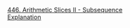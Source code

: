 [446. Arithmetic Slices II - Subsequence](https://leetcode.com/problems/arithmetic-slices-ii-subsequence/)<br>
[Explanation](https://www.dropbox.com/s/prnrusz4aeepguu/LeetCode446.pptx?dl=0)
